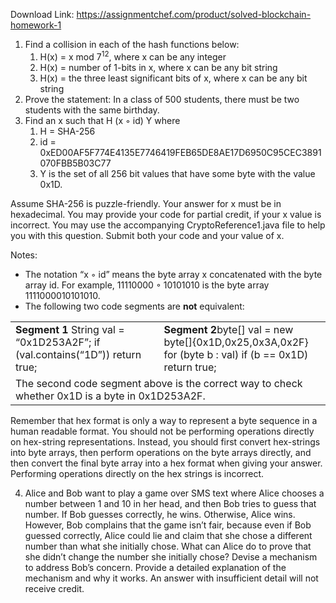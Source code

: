 Download Link: https://assignmentchef.com/product/solved-blockchain-homework-1
<br>
<ol>

 <li>Find a collision in each of the hash functions below:

  <ol>

   <li>H(x) = x mod 7<sup>12</sup>, where x can be any integer</li>

   <li>H(x) = number of 1-bits in x, where x can be any bit string</li>

   <li>H(x) = the three least significant bits of x, where x can be any bit string</li>

  </ol></li>

 <li>Prove the statement: In a class of 500 students, there must be two students with the same birthday.</li>

 <li>Find an x such that H (x ◦ id) Y where

  <ol>

   <li>H = SHA-256</li>

   <li>id = 0xED00AF5F774E4135E7746419FEB65DE8AE17D6950C95CEC3891070FBB5B03C77</li>

   <li>Y is the set of all 256 bit values that have some byte with the value 0x1D.</li>

  </ol></li>

</ol>

Assume SHA-256 is puzzle-friendly. Your answer for x must be in hexadecimal. You may provide your code for partial credit, if your x value is incorrect. You may use the accompanying CryptoReference1.java file to help you with this question. Submit both your code and your value of x.

Notes:

<ul>

 <li>The notation “x ◦ id” means the byte array x concatenated with the byte array id. For example, 11110000 ◦ 10101010 is the byte array 1111000010101010.</li>

 <li>The following two code segments are <strong>not</strong> equivalent:</li>

</ul>




<table width="602">

 <tbody>

  <tr>

   <td width="289"><strong>Segment 1 </strong><strong> </strong>String val = “0x1D253A2F”; if (val.contains(“1D”))    return true;</td>

   <td width="313"><strong>Segment 2</strong>byte[] val = new byte[]{0x1D,0x25,0x3A,0x2F} for (byte b : val)    if (b == 0x1D) return true;</td>

  </tr>

  <tr>

   <td colspan="2" width="602">The second code segment above is the correct way to check whether 0x1D is a byte in 0x1D253A2F.</td>

  </tr>

 </tbody>

</table>

Remember that hex format is only a way to represent a byte sequence in a human readable format. You should not be performing operations directly on hex-string representations. Instead, you should first convert hex-strings into byte arrays, then perform operations on the byte arrays directly, and then convert the final byte array into a hex format when giving your answer. Performing operations directly on the hex strings is incorrect.




<ol start="4">

 <li>Alice and Bob want to play a game over SMS text where Alice chooses a number between 1 and 10 in her head, and then Bob tries to guess that number. If Bob guesses correctly, he wins. Otherwise, Alice wins. However, Bob complains that the game isn’t fair, because even if Bob guessed correctly, Alice could lie and claim that she chose a different number than what she initially chose. What can Alice do to prove that she didn’t change the number she initially chose? Devise a mechanism to address Bob’s concern. Provide a detailed explanation of the mechanism and why it works. An answer with insufficient detail will not receive credit.</li>

</ol>